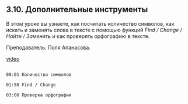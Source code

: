 ## 3.10. Дополнительные инструменты

В этом уроке вы узнаете, как посчитать количество символов, как искать и заменять слова в тексте с помощью функций *Find / Change* / *Найти / Заменить* и как проверять орфографию в тексте. 

Преподаватель: Поля Апанасова. 

[video](https://player.softculture.cc/embed/PRT/PRT_54.18.09_L3-8_Extra_Tools)

```chapters

00:01 Количество символов

01:50 Find / Change

03:00 Проверка орфографии

```